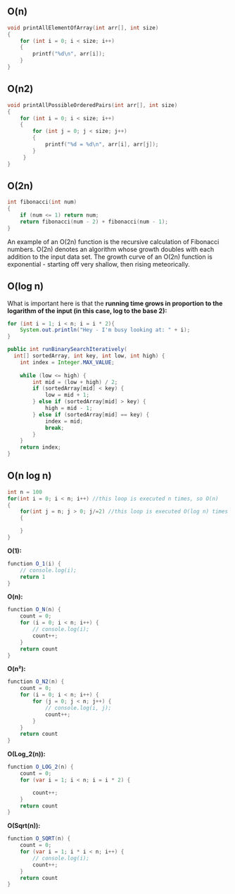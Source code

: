 ## O(n)
```c
void printAllElementOfArray(int arr[], int size)
{
    for (int i = 0; i < size; i++)
    {
        printf("%d\n", arr[i]);
    }
}
```
## O(n2)
```c
void printAllPossibleOrderedPairs(int arr[], int size)
{
    for (int i = 0; i < size; i++)
    {
        for (int j = 0; j < size; j++)
        {
            printf("%d = %d\n", arr[i], arr[j]);
        }
     }
}
```
## O(2n)

```c
int fibonacci(int num)
{
    if (num <= 1) return num;
    return fibonacci(num - 2) + fibonacci(num - 1);
}
```

An example of an O(2n) function is the recursive calculation of Fibonacci numbers. O(2n) denotes an algorithm whose growth doubles with each addition to the input data set. The growth curve of an O(2n) function is exponential - starting off very shallow, then rising meteorically.

## O(log n)
What is important here is that the **running time grows in proportion to the logarithm of the input (in this case, log to the base 2):**
```java
for (int i = 1; i < n; i = i * 2){
    System.out.println("Hey - I'm busy looking at: " + i);
}
```

```java
public int runBinarySearchIteratively(
  int[] sortedArray, int key, int low, int high) {
    int index = Integer.MAX_VALUE;
    
    while (low <= high) {
        int mid = (low + high) / 2;
        if (sortedArray[mid] < key) {
            low = mid + 1;
        } else if (sortedArray[mid] > key) {
            high = mid - 1;
        } else if (sortedArray[mid] == key) {
            index = mid;
            break;
        }
    }
    return index;
}
```
## O(n log n)

```java
int n = 100
for(int i = 0; i < n; i++) //this loop is executed n times, so O(n)
{
    for(int j = n; j > 0; j/=2) //this loop is executed O(log n) times
    {

    }
}
```

**O(1):**

```java
function O_1(i) {
    // console.log(i);
    return 1
}
```

**O(n):**

```java
function O_N(n) {
    count = 0;
    for (i = 0; i < n; i++) {
        // console.log(i);
        count++;
    }
    return count
}
```

**O(n²):**

```java
function O_N2(n) {
    count = 0;
    for (i = 0; i < n; i++) {
        for (j = 0; j < n; j++) {
            // console.log(i, j);
            count++;
        }
    }
    return count
}
```

**O(Log\_2(n)):**

```java
function O_LOG_2(n) {
    count = 0;
    for (var i = 1; i < n; i = i * 2) {

        count++;
    }
    return count
}
```

**O(Sqrt(n)):**

```java
function O_SQRT(n) {
    count = 0;
    for (var i = 1; i * i < n; i++) {
        // console.log(i);
        count++;
    }
    return count
}
```